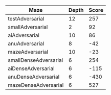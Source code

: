 | Maze                  | Depth | Score |
| --------------------- | ----- | ----- |
| testAdversarial       | 12    | 257   |
| smallAdversarial      | 2     | 92    |
| aiAdversarial         | 10    | 86    |
| anuAdversarial        | 8     | -42   |
| mazeAdversarial       | 10    | -23   |
| smallDenseAdversarial | 6     | 254   |
| aiDenseAdversarial    | 6     | -115  |
| anuDenseAdversarial   | 6     | -430  |
| mazeDenseAdversarial  | 6     | 527   |
